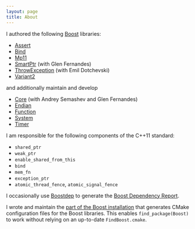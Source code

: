 ```yaml
---
layout: page
title: About
---
```


I authored the following [Boost](https://www.boost.org/) libraries:

* [Assert](https://boost.org/libs/assert)
* [Bind](https://boost.org/libs/bind)
* [Mp11](https://boost.org/libs/mp11)
* [SmartPtr](https://boost.org/libs/smart_ptr) (with Glen Fernandes)
* [ThrowException](https://boost.org/libs/throw_exception) (with Emil Dotchevski)
* [Variant2](https://boost.org/libs/variant2)

and additionally maintain and develop

* [Core](https://boost.org/libs/core) (with Andrey Semashev and Glen Fernandes)
* [Endian](https://boost.org/libs/endian)
* [Function](https://boost.org/libs/function)
* [System](https://boost.org/libs/system)
* [Timer](https://boost.org/libs/timer)

I am responsible for the following components of the C++11 standard:

* `shared_ptr`
* `weak_ptr`
* `enable_shared_from_this`
* `bind`
* `mem_fn`
* `exception_ptr`
* `atomic_thread_fence`, `atomic_signal_fence`

I occasionally use [Boostdep](https://boost.org/tools/boostdep)
to generate the [Boost Dependency Report](https://pdimov.github.io/boostdep-report).

I wrote and maintain the
[part of the Boost installation](https://github.com/boostorg/boost_install)
that generates CMake configuration files for the Boost libraries. This enables
`find_package(Boost)` to work without relying on an up-to-date `FindBoost.cmake`.
